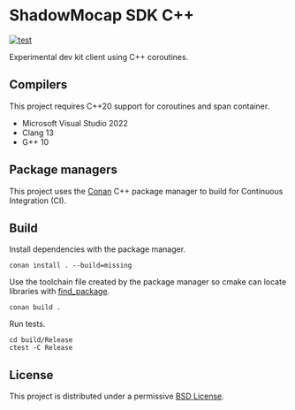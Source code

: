 # ShadowMocap SDK C++

[![test](https://github.com/luketokheim/shadowmocap-sdk-cpp/actions/workflows/test.yml/badge.svg)](https://github.com/luketokheim/shadowmocap-sdk-cpp/actions/workflows/test.yml)

Experimental dev kit client using C++ coroutines.

## Compilers

This project requires C++20 support for coroutines and span container.

- Microsoft Visual Studio 2022
- Clang 13
- G++ 10

## Package managers

This project uses the [Conan](https://conan.io/) C++ package manager to build
for Continuous Integration (CI).

## Build

Install dependencies with the package manager.

```
conan install . --build=missing
```

Use the toolchain file created by the package manager so cmake can locate
libraries with [find_package](https://cmake.org/cmake/help/latest/command/find_package.html).

```console
conan build .
```

Run tests.

```console
cd build/Release
ctest -C Release
```

## License

This project is distributed under a permissive [BSD License](LICENSE).
